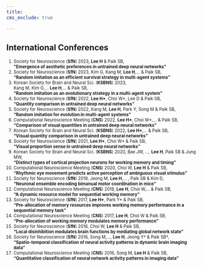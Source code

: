 ```yaml
---
title: 
cms_exclude: true

---
```


## International Conferences

<ol style="font-size: 0.8em;">
  <!-- 2023 -->
  <li>Society for Neuroscience (<strong>SfN</strong>) 2023, <strong>Lee H</strong> & Paik SB,<br>  
    <strong>"Emergence of aesthetic preferences in untrained deep neural networks"</strong></li>

  <li>Society for Neuroscience (<strong>SfN</strong>) 2023, Kim G, Kang M, <strong>Lee H</strong>,... & Paik SB,<br>
    <strong>“Random imitation as an efficient survival strategy in multi-agent systems”</strong></li>

  <li>Korean Society for Brain and Neural Sci. (<strong>KSBNS</strong>) 2023,<br> Kang M, Kim G,... <strong>Lee H</strong>,... & Paik SB,<br>  
    <strong>“Random imitation as an evolutionary strategy in a multi-agent system”</strong></li>

  <!-- 2022 -->
  <li>Society for Neuroscience (<strong>SfN</strong>) 2022, <strong>Lee H*</strong>, Choi W*, Lee D & Paik SB,<br>  
    <strong>“Quantity comparison in untrained deep neural networks”</strong></li>

  <li>Society for Neuroscience (<strong>SfN</strong>) 2022, Kang M, <strong>Lee H</strong>, Park Y, Song M & Paik SB,<br>  
    <strong>“Random imitation for evolution in multi-agent systems”</strong></li>

  <li>Computational Neuroscience Meeting (<strong>CNS</strong>) 2022, <strong>Lee H*</strong>, Choi W*,... & Paik SB,<br>  
    <strong>“Comparison of visual quantities in untrained deep neural networks”</strong></li>

  <li>Korean Society for Brain and Neural Sci. (<strong>KSBNS</strong>) 2022, <strong>Lee H*</strong>,... & Paik SB,<br>  
    <strong>“Visual quantity comparison in untrained deep neural networks”</strong></li>

  <!-- 2021 -->
  <li>Society for Neuroscience (<strong>SfN</strong>) 2021, <strong>Lee H*</strong>, Choi W* & Paik SB,<br>  
    <strong>“Visual proportion sense in untrained deep neural networks”</strong></li>

  <!-- 2020 -->
  <li>Korean Society for Brain and Neural Sci. (<strong>KSBNS</strong>) 2020, Bae JW, …, <strong>Lee H</strong>, Paik SB & Jung MW,<br>  
    <strong>“Distinct types of cortical projection neurons for working memory and timing”</strong></li>

  <li>Computational Neuroscience Meeting (<strong>CNS</strong>) 2020, Choi W, <strong>Lee H</strong> & Paik SB,<br>  
    <strong>“Rhythmic eye movement predicts active perception of ambiguous visual stimulus”</strong></li>

  <!-- 2019 -->
  <li>Society for Neuroscience (<strong>SfN</strong>) 2019, Jeong M, <strong>Lee H</strong>,… , Paik SB & Kim D,<br>  
    <strong>“Neuronal ensemble encoding bimanual motor coordination in mice”</strong></li>

  <!-- 2018 -->
  <li>Computational Neuroscience Meeting (<strong>CNS</strong>) 2018, <strong>Lee H</strong>, Choi W,... & Paik SB,<br>  
    <strong>“A dynamic resource model for sequential working memory”</strong></li>

  <!-- 2017 -->
  <li>Society for Neuroscience (<strong>SfN</strong>) 2017, <strong>Lee H*</strong>, Park Y* & Paik SB,<br>  
    <strong>“Pre-allocation of memory resources improves working memory performance in a sequential memory task”</strong></li>

  <li>Computational Neuroscience Meeting (<strong>CNS</strong>) 2017, <strong>Lee H</strong>, Choi W & Paik SB,<br>  
    <strong>“Pre-allocation of working memory modulates memory performance”</strong></li>

  <!-- 2016 -->
  <li>Society for Neuroscience (<strong>SfN</strong>) 2016, Choi W, <strong>Lee H</strong> & Paik SB,<br>  
    <strong>“Local disinhibition modulates brain functions by mediating global network state”</strong></li>

  <li>Society for Neuroscience (<strong>SfN</strong>) 2016, Song M,..., <strong>Lee H</strong>, Jeong Y† & Paik SB†,<br>  
    <strong>“Spatio-temporal classification of neural activity patterns in dynamic brain imaging data”</strong></li>

  <li>Computational Neuroscience Meeting (<strong>CNS</strong>) 2016, Song M, <strong>Lee H</strong> & Paik SB,<br>  
    <strong>“Quantitative classification of neural network activity patterns in imaging data”</strong></li>
</ol>
